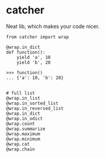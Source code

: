catcher
=======

Neat lib, which makes your code nicer.

```
from catcher import wrap

@wrap.in_dict
def function():
    yield 'a', 10
    yield 'b', 20

>>> function()
... {'a': 10, 'b': 20}


# full list
@wrap.in_list
@wrap.in_sorted_list
@wrap.in_reversed_list
@wrap.in_dict
@wrap.in_odict
@wrap.count
@wrap.summarize
@wrap.maximum
@wrap.minimum
@wrap.cat
@wrap.chain
```
